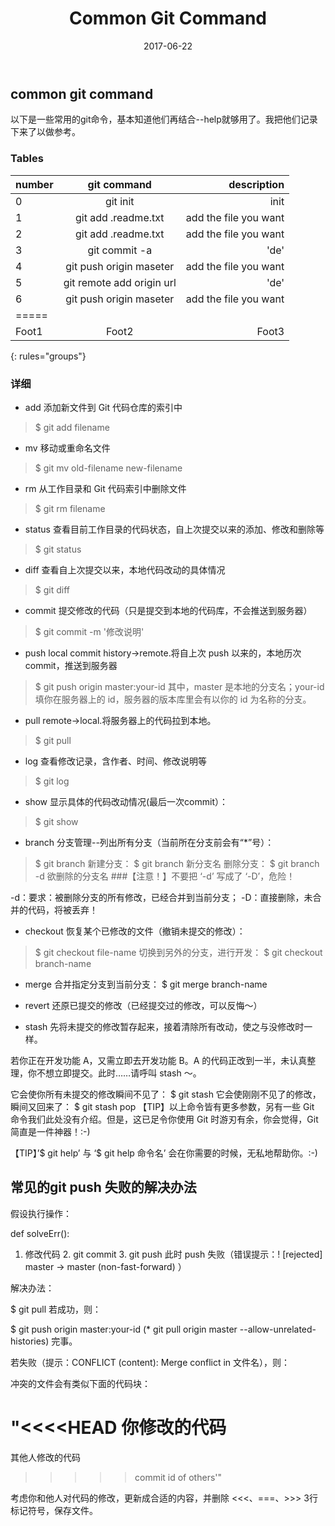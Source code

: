 ﻿---
layout: post
title: "Common Git Command"
date: 2017-06-22
excerpt: "In case I fogot.Also,offer help to newbies."
tags: [list, git]
comments: true
---

## common git command

以下是一些常用的git命令，基本知道他们再结合--help就够用了。我把他们记录下来了以做参考。

### Tables

| number  | git command              | description                 |
|:--------|:------------------------:|----------------------------:|
| 0       | git init                 | init                        |
| 1       | git add .readme.txt      | add the file you want       |
| 2       | git add .readme.txt      | add the file you want       |
| 3       | git commit -a            | 'de'                        |
| 4       | git push origin maseter  | add the file you want       |
| 5       | git remote add origin url| 'de'                        |
| 6       | git push origin maseter  | add the file you want       |
|=====
| Foot1   | Foot2  | Foot3             
{: rules="groups"}


### 详细

* add
添加新文件到 Git 代码仓库的索引中
> $ git add filename

* mv
移动或重命名文件
> $ git mv old-filename new-filename

* rm
从工作目录和 Git 代码索引中删除文件
> $ git rm filename

* status
查看目前工作目录的代码状态，自上次提交以来的添加、修改和删除等
> $ git status

* diff
查看自上次提交以来，本地代码改动的具体情况
> $ git diff

* commit
提交修改的代码（只是提交到本地的代码库，不会推送到服务器）
> $ git commit -m '修改说明'

* push
local commit history->remote.将自上次 push 以来的，本地历次 commit，推送到服务器
> $ git push origin master:your-id
其中，master 是本地的分支名；your-id 填你在服务器上的 id，服务器的版本库里会有以你的 id 为名称的分支。

* pull
remote->local.将服务器上的代码拉到本地。
> $ git pull

* log
查看修改记录，含作者、时间、修改说明等
> $ git log

* show
显示具体的代码改动情况(最后一次commit）：
> $ git show

* branch
分支管理--列出所有分支（当前所在分支前会有“*”号）：
> $ git branch
新建分支：
> $ git branch 新分支名
删除分支：
> $ git branch -d 欲删除的分支名
###【注意！】不要把 ‘-d’ 写成了 ‘-D’，危险！

-d：要求：被删除分支的所有修改，已经合并到当前分支；
-D：直接删除，未合并的代码，将被丢弃！

* checkout
恢复某个已修改的文件（撤销未提交的修改）：
> $ git checkout file-name
切换到另外的分支，进行开发：
> $ git checkout branch-name

* merge
合并指定分支到当前分支：
$ git merge branch-name

* revert
还原已提交的修改（已经提交过的修改，可以反悔～）

* stash
先将未提交的修改暂存起来，接着清除所有改动，使之与没修改时一样。

若你正在开发功能 A，又需立即去开发功能 B。A 的代码正改到一半，未认真整理，你不想立即提交。此时……请呼叫 stash ～。

它会使你所有未提交的修改瞬间不见了：
$ git stash
它会使刚刚不见了的修改，瞬间又回来了：
$ git stash pop
【TIP】以上命令皆有更多参数，另有一些 Git 命令我们此处没有介绍。但是，这已足令你使用 Git 时游刃有余，你会觉得，Git 简直是一件神器！:-)

【TIP】’$ git help’ 与 ‘$ git help 命令名’ 会在你需要的时候，无私地帮助你。:-)


## 常见的git push 失败的解决办法

假设执行操作：

def solveErr():
	

1. 修改代码 2. git commit 3. git push
此时 push 失败（错误提示：! [rejected] master -> master (non-fast-forward) ）

解决办法：

$ git pull
若成功，则：

$ git push origin master:your-id
(* git pull origin master --allow-unrelated-histories)
完事。

若失败（提示：CONFLICT (content): Merge conflict in 文件名），则：

冲突的文件会有类似下面的代码块：

"<<<<HEAD 
你修改的代码 
============
 其他人修改的代码 
>>>>>commit id of others'"

考虑你和他人对代码的修改，更新成合适的内容，并删除 <<<、===、>>> 3行标记符号，保存文件。


